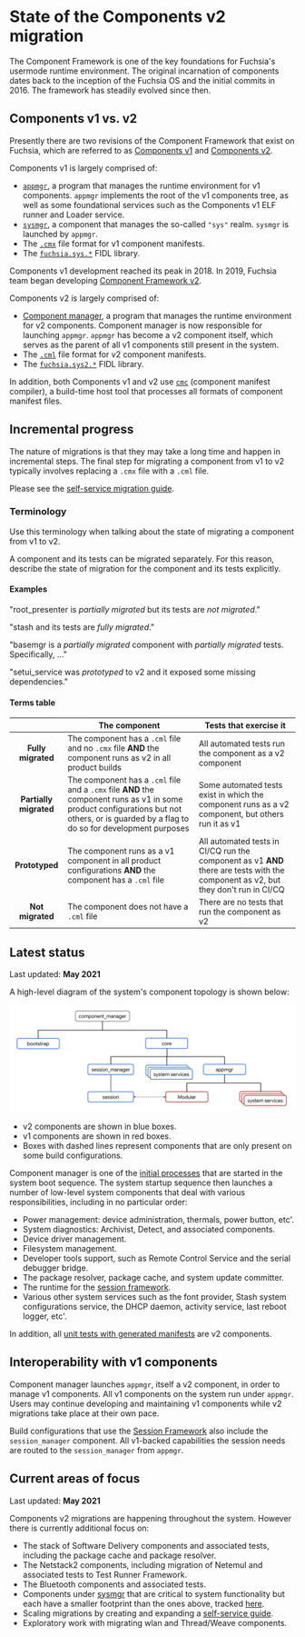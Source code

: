 # State of the Components v2 migration

The Component Framework is one of the key foundations for Fuchsia's usermode
runtime environment. The original incarnation of components dates back to the
inception of the Fuchsia OS and the initial commits in 2016. The framework has
steadily evolved since then.

## Components v1 vs. v2

Presently there are two revisions of the Component Framework that exist on
Fuchsia, which are referred to as [Components v1][cfv1] and
[Components v2][cfv2].

Components v1 is largely comprised of:

*   [`appmgr`][appmgr], a program that manages the runtime environment for v1
    components. `appmgr` implements the root of the v1 components tree, as well
    as some foundational services such as the Components v1 ELF runner and
    Loader service.
*   [`sysmgr`][sysmgr], a component that manages the so-called `"sys"` realm.
    `sysmgr` is launched by `appmgr`.
*   The [`.cmx`][cmx] file format for v1 component manifests.
*   The [`fuchsia.sys.*`][fuchsia-sys] FIDL library.

Components v1 development reached its peak in 2018. In 2019, Fuchsia team began
developing [Component Framework v2][intro].

Components v2 is largely comprised of:

*   [Component manager][component_manager], a program that manages the runtime
    environment for v2 components. Component manager is now responsible for
    launching `appmgr`. `appmgr` has become a v2 component itself, which serves
    as the parent of all v1 components still present in the system.
*   The [`.cml`][cml] file format for v2 component manifests.
*   The [`fuchsia.sys2.*`][fuchsia-sys2] FIDL library.

In addition, both Components v1 and v2 use [`cmc`][cmc] (component manifest
compiler), a build-time host tool that processes all formats of component
manifest files.

## Incremental progress

The nature of migrations is that they may take a long time and happen in
incremental steps. The final step for migrating a component from v1 to v2
typically involves replacing a `.cmx` file with a `.cml` file.

Please see the [self-service migration guide][migrating-sys-components].

### Terminology

Use this terminology when talking about the state of migrating a component from
v1 to v2.

A component and its tests can be migrated separately. For this reason, describe
the state of migration for the component and its tests explicitly.

#### Examples
"root_presenter is _partially migrated_ but its tests are _not migrated_."

"stash and its tests are _fully migrated_."

"basemgr is a _partially migrated_ component with _partially migrated_ tests.
Specifically, ..."

"setui_service was _prototyped_ to v2 and it exposed some missing dependencies."

#### Terms table
&nbsp; | The component | Tests that exercise it
:-----:|---------------|------------------------
**Fully migrated**|The component has a `.cml` file and no `.cmx` file **AND** the component runs as v2 in all product builds|All automated tests run the component as a v2 component
**Partially migrated**|The component has a `.cml` file and a `.cmx` file **AND** the component runs as v1 in some product configurations but not others, or is guarded by a flag to do so for development purposes|Some automated tests exist in which the component runs as a v2 component, but others run it as v1
**Prototyped**|The component runs as a v1 component in all product configurations **AND** the component has a `.cml` file|All automated tests in CI/CQ run the component as v1 **AND** there are tests with the component as v2, but they don't run in CI/CQ
**Not migrated**|The component does not have a `.cml` file|There are no tests that run the component as v2

## Latest status

Last updated: **May 2021**

A high-level diagram of the system's component topology is shown below:

![Realms diagram](images/high_level_components_topology.png)

*   v2 components are shown in blue boxes.
*   v1 components are shown in red boxes.
*   Boxes with dashed lines represent components that are only present on some
    build configurations.

Component manager is one of the [initial processes][initial-processes] that are
started in the system boot sequence. The system startup sequence then launches a
number of low-level system components that deal with various responsibilities,
including in no particular order:

*   Power management: device administration, thermals, power button, etc'.
*   System diagnostics: Archivist, Detect, and associated components.
*   Device driver management.
*   Filesystem management.
*   Developer tools support, such as Remote Control Service and the serial
    debugger bridge.
*   The package resolver, package cache, and system update committer.
*   The runtime for the [session framework][sfw].
*   Various other system services such as the font provider, Stash system
    configurations service, the DHCP daemon, activity service, last reboot
    logger, etc'.

In addition, all [unit tests with generated manifests][unit-tests-generated]
are v2 components.

## Interoperability with v1 components

Component manager launches `appmgr`, itself a v2 component, in order to manage
v1 components. All v1 components on the system run under `appmgr`. Users may
continue developing and maintaining v1 components while v2 migrations take place
at their own pace.

Build configurations that use the [Session Framework][session-framework] also
include the `session_manager` component. All v1-backed capabilities the session
needs are routed to the `session_manager` from `appmgr`.

## Current areas of focus

Last updated: **May 2021**

Components v2 migrations are happening throughout the system. However there is
currently additional focus on:

-   The stack of Software Delivery components and associated tests, including
    the package cache and package resolver.
-   The Netstack2 components, including migration of Netemul and associated
    tests to Test Runner Framework.
-   The Bluetooth components and associated tests.
-   Components under [sysmgr](/docs/glossary.md#sysmgr) that are critical to
    system functionality but each have a smaller footprint than the ones above,
    tracked [here][label-cf-v2-migration].
-   Scaling migrations by creating and expanding a
    [self-service guide][migrating-sys-components].
-   Exploratory work with migrating wlan and Thread/Weave components.

[appmgr]: /src/sys/appmgr
[cfv1]: /docs/glossary.md#components-v1
[cfv2]: /docs/glossary.md#components-v2
[cmc]: /tools/cmc/
[cml]: /docs/concepts/components/v2/component_manifests.md
[cmx]: /docs/concepts/components/v1/component_manifests.md
[component_manager]: /docs/concepts/components/v2/component_manager.md
[fuchsia-sys2]: https://fuchsia.dev/reference/fidl/fuchsia.sys2
[fuchsia-sys]: https://fuchsia.dev/reference/fidl/fuchsia.sys
[initial-processes]: /docs/concepts/booting/everything_between_power_on_and_your_component.md#initial-processes
[intro]: /docs/concepts/components/v2/introduction.md
[label-cf-v2-migration]: https://bugs.fuchsia.dev/p/fuchsia/issues/list?q=label%3Acf-v2-migration
[migrating-sys-components]: /docs/development/components/v2/migration.md
[session-framework]: /docs/concepts/session/introduction.md
[sfw]: /docs/concepts/session/introduction.md
[sysmgr]: /docs/glossary.md#sysmgr
[unit-tests-generated]: /docs/development/components/build.md#unit-tests

